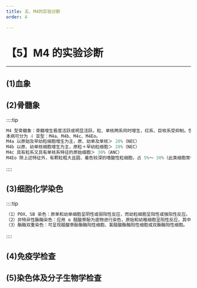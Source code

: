```yaml
---
title: 五、M4的实验诊断
order: 4

---
```


# 【5】M4 的实验诊断

<kaodian :text="'血液学检验记忆卡'" />

<!-- ###### 第十八章 急性髓细胞白血病

> 临床血液学检验 -->

<beitiX/>

---

## (1)血象

<son :text="'血液学检验记忆卡'" text1="(1)血象" :textOption="[['掌握','基础知识','专业知识'],['掌握','相关专业知识','专业知识'],['掌握','基础知识','相关专业知识']]" />

## (2)骨髓象

<son :text="'血液学检验记忆卡'" text1="(2)骨髓象" :textOption="[['掌握','基础知识','专业知识'],['掌握','专业知识','专业实践能力'],['掌握','专业知识','专业实践能力']]" />

::::tip

```js
M4 型骨髓象：骨髓增生极度活跃或明显活跃。粒、单核两系同时增生，红系、巨核系受抑制。包括两种类型：① 异质性白血病细胞增生型：白血病细胞分别具有粒系、单核系形态学特征；② 同质性白血病细胞增生型：白血病细胞同时具有粒系及单核系特征。部分细胞中可见到 Auer 小体。
本病可分为 4 亚型：M4a、M4b、M4c、M4Eo。
M4a 以原始及早幼粒细胞增生为主，原、幼单及单核＞ 20%（NEC）
M4b 以原、幼单核细胞增生为主，原粒＋早幼粒细胞＞ 20%（NEC）
M4c 具有粒系又具有单核系特征的原始细胞＞ 30%（ANC）
M4Eo 除上述特征外，有颗粒粗大且圆、着色较深的嗜酸性粒细胞，占 5%～ 30%（此类细胞常伴有粗大而多的嗜酸颗粒）
```

::::

## (3)细胞化学染色

<son :text="'血液学检验记忆卡'" text1="(3)细胞化学染色" :textOption="[['掌握','专业知识','专业实践能力'],['掌握','专业知识','专业实践能力'],['掌握','相关专业知识','专业知识']]" />

::::tip

```js
（1）POX、SB 染色：原单和幼单细胞呈阴性或弱阳性反应，而幼粒细胞呈阳性或强阳性反应。
（2）非特异性酯酶染色：应用 α 醋酸萘酚为底物进行染色，原始和幼稚细胞呈阳性反应，其中原粒细胞不被氟化钠（NaF）抑制，而原单细胞可被 NAF 抑制。
（3）酯酶双重染色：可呈现醋酸萘酚酯酶阳性细胞、氯醋酸酯酶阳性细胞或双酯酶阳性细胞。

```

::::

## (4)免疫学检查

<son :text="'血液学检验记忆卡'" text1="(4)免疫学检查" :textOption="[['了解','专业知识','专业实践能力'],['了解','基础知识','专业知识'],['了解','相关专业知识','专业知识']]" />

## (5)染色体及分子生物学检查

<son :text="'血液学检验记忆卡'" text1="(5)染色体及分子生物学检查" :textOption="[['超纲','暂无科目',''],['超纲','暂无科目',''],['了解','基础知识','相关专业知识']]" />
